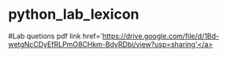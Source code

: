 # python_lab_lexicon
#Lab quetions pdf link
<a>href='https://drive.google.com/file/d/1Bd-wetgNcCDyEfRLPmO8CHkm-BdyRDbi/view?usp=sharing'</a>